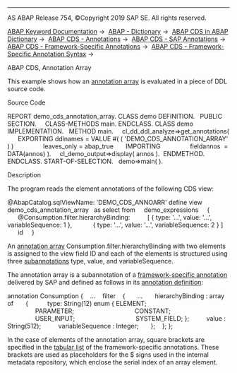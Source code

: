   

* * *

AS ABAP Release 754, ©Copyright 2019 SAP SE. All rights reserved.

[ABAP Keyword Documentation](https://help.sap.com/doc/abapdocu_754_index_htm/7.54/en-US/abenabap.htm) →  [ABAP - Dictionary](https://help.sap.com/doc/abapdocu_754_index_htm/7.54/en-US/abenabap_dictionary.htm) →  [ABAP CDS in ABAP Dictionary](https://help.sap.com/doc/abapdocu_754_index_htm/7.54/en-US/abencds.htm) →  [ABAP CDS - Annotations](https://help.sap.com/doc/abapdocu_754_index_htm/7.54/en-US/abencds_annotations.htm) →  [ABAP CDS - SAP Annotations](https://help.sap.com/doc/abapdocu_754_index_htm/7.54/en-US/abencds_annotations_sap.htm) →  [ABAP CDS - Framework-Specific Annotations](https://help.sap.com/doc/abapdocu_754_index_htm/7.54/en-US/abencds_annotations_frmwrk.htm) →  [ABAP CDS - Framework-Specific Annotation Syntax](https://help.sap.com/doc/abapdocu_754_index_htm/7.54/en-US/abencds_annotations_frmwrk_tables.htm) → 

ABAP CDS, Annotation Array

This example shows how an [annotation array](https://help.sap.com/doc/abapdocu_754_index_htm/7.54/en-US/abenannotation_array_glosry.htm "Glossary Entry") is evaluated in a piece of DDL source code.

Source Code

REPORT demo\_cds\_annotation\_array.
CLASS demo DEFINITION.
  PUBLIC SECTION.
    CLASS-METHODS main.
ENDCLASS.
CLASS demo IMPLEMENTATION.
  METHOD main.
    cl\_dd\_ddl\_analyze=>get\_annotations(
      EXPORTING ddlnames = VALUE #( ( 'DEMO\_CDS\_ANNOTATION\_ARRAY' ) )
                leaves\_only = abap\_true
      IMPORTING
                fieldannos  = DATA(annos) ).
    cl\_demo\_output=>display( annos ).  ENDMETHOD.
ENDCLASS.
START-OF-SELECTION.
  demo=>main( ).

Description

The program reads the element annotations of the following CDS view:

@AbapCatalog.sqlViewName: 'DEMO\_CDS\_ANNOARR'
define view demo\_cds\_annotation\_array
  as select from
    demo\_expressions
    {
      @Consumption.filter.hierarchyBinding:
         \[ { type: '...', value: '...', variableSequence: 1 },
           { type: '...', value: '...', variableSequence: 2 } \]
      id
    }

An [annotation array](https://help.sap.com/doc/abapdocu_754_index_htm/7.54/en-US/abenannotation_array_glosry.htm "Glossary Entry") Consumption.filter.hierarchyBinding with two elements is assigned to the view field ID and each of the elements is structured using three [subannotations](https://help.sap.com/doc/abapdocu_754_index_htm/7.54/en-US/abensub_annotation_glosry.htm "Glossary Entry") type, value, and variableSequence.

The annotation array is a subannotation of a [framework-specific annotation](https://help.sap.com/doc/abapdocu_754_index_htm/7.54/en-US/abencds_annotations_frmwrk.htm) delivered by SAP and defined as follows in its [annotation definition](https://help.sap.com/doc/abapdocu_754_index_htm/7.54/en-US/abencds_anno_definition_glosry.htm "Glossary Entry"):

annotation Consumption
{
   ...
   filter
   {
      ...
      hierarchyBinding : array of
      {
          type: String(12) enum { ELEMENT;
                                  PARAMETER;
                                  CONSTANT;
                                  USER\_INPUT;
                                  SYSTEM\_FIELD; };
         value : String(512);
         variableSequence : Integer;
      };
   };
};

In the case of elements of the annotation array, square brackets are specified in the [tabular list](https://help.sap.com/doc/abapdocu_754_index_htm/7.54/en-US/abencds_annotations_frmwrk_tables.htm) of the framework-specific annotations. These brackets are used as placeholders for the $ signs used in the internal metadata repository, which enclose the serial index of an array element.